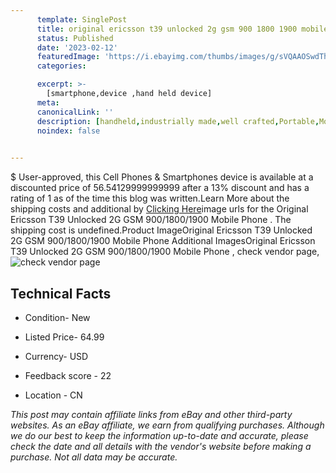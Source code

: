 ```yaml
---
      template: SinglePost
      title: original ericsson t39 unlocked 2g gsm 900 1800 1900 mobile phone 
      status: Published
      date: '2023-02-12'
      featuredImage: 'https://i.ebayimg.com/thumbs/images/g/sVQAAOSwdThiYgYn/s-l225.jpg'
      categories: 

      excerpt: >-
        [smartphone,device ,hand held device]
      meta:
      canonicalLink: ''
      description: [handheld,industrially made,well crafted,Portable,Mobile,Compact,Convenient,Lightweight,Maneuverable,Man-portable,Miniature,Carriable,Hand-held,Light,Holdable,Transportable,Mobile device,Pocket-sized,On-the-go,Wireless,Cordless,Compact size,Convenient size, smartphone,device ,hand held device]
      noindex: false

        
---
```

$
    User-approved, this Cell Phones & Smartphones device is available at a discounted price of 56.54129999999999 after a 13% discount and has a rating of 1 as of the time this blog was written.Learn More about the shipping costs and additional by [Clicking Here](https://www.ebay.com/itm/314131447140?hash=item4923b17d64%3Ag%3AsVQAAOSwdThiYgYn&mkevt=1&mkcid=1&mkrid=711-53200-19255-0&campid=%253CePNCampaignId%253E&customid=%253CreferenceId%253E&toolid=10049)image urls for the Original Ericsson T39 Unlocked 2G GSM 900/1800/1900 Mobile Phone . The shipping cost is undefined.Product ImageOriginal Ericsson T39 Unlocked 2G GSM 900/1800/1900 Mobile Phone Additional ImagesOriginal Ericsson T39 Unlocked 2G GSM 900/1800/1900 Mobile Phone , check vendor page, ![check vendor page](https://origin-galleryplus.ebayimg.com/ws/web/314131447140_2_0_1/225x225.jpg,https://origin-galleryplus.ebayimg.com/ws/web/314131447140_3_0_1/225x225.jpg,https://origin-galleryplus.ebayimg.com/ws/web/314131447140_4_0_1/225x225.jpg,https://origin-galleryplus.ebayimg.com/ws/web/314131447140_5_0_1/225x225.jpg,https://origin-galleryplus.ebayimg.com/ws/web/314131447140_6_0_1/225x225.jpg,https://origin-galleryplus.ebayimg.com/ws/web/314131447140_7_0_1/225x225.jpg,https://origin-galleryplus.ebayimg.com/ws/web/314131447140_8_0_1/225x225.jpg,https://origin-galleryplus.ebayimg.com/ws/web/314131447140_9_0_1/225x225.jpg,https://origin-galleryplus.ebayimg.com/ws/web/314131447140_10_0_1/225x225.jpg,https://origin-galleryplus.ebayimg.com/ws/web/314131447140_11_0_1/225x225.jpg,https://origin-galleryplus.ebayimg.com/ws/web/314131447140_12_0_1/225x225.jpg)
    
    

 ## Technical Facts 



     
      

 - Condition- New 


      

 - Listed Price- 64.99 


      

 - Currency- USD 


      

 - Feedback score - 22 


      

 - Location - CN 


      
      

 *_This post may contain affiliate links from eBay and other third-party websites. As an eBay affiliate, we earn from qualifying purchases. Although we do our best to keep the information up-to-date and accurate, please check the date and all details with the vendor's website before making a purchase. Not all data may be accurate._*



    
    
    
    
    